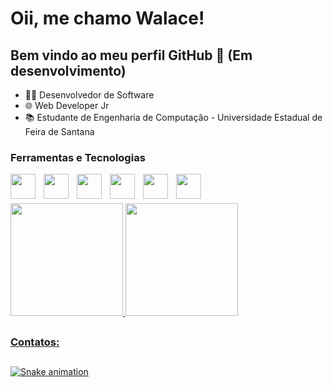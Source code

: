 # Oii, me chamo Walace!

## Bem vindo ao meu perfil GitHub 👋 (Em desenvolvimento)

- 🧑‍💻 Desenvolvedor de Software
- 🌐 Web Developer Jr
- 📚 Estudante de Engenharia de Computação - Universidade Estadual de Feira de Santana

### Ferramentas e Tecnologias
<div>
<img src="https://cdn.jsdelivr.net/gh/devicons/devicon/icons/cplusplus/cplusplus-line.svg" align="left" width="40px" style="padding-right:10px;"/> 
<!--<img src="Linkaqui"align="left" width="40px" style="padding-right:10px;"/> Esse e pro verilog--> 
<img src="https://cdn.jsdelivr.net/gh/devicons/devicon/icons/python/python-original.svg" align="left" width="40px" style="padding-right:10px;"/> 
<img src="https://cdn.jsdelivr.net/gh/devicons/devicon/icons/git/git-original.svg" align="left" width="40px" style="padding-right:10px;"/> 
<!--
<img src="https://cdn.jsdelivr.net/gh/devicons/devicon/icons/django/django-plain.svg" align="left" width="40px" style="padding-right:10px;"/> 
<img src="https://cdn.jsdelivr.net/gh/devicons/devicon/icons/linux/linux-original.svg" align="left" width="40px" style="padding-right:10px;"/> 
<img src="https://cdn.jsdelivr.net/gh/devicons/devicon/icons/sqlite/sqlite-original.svg" align="left" width="40px" style="padding-right:10px;"/> 
<img src="https://cdn.jsdelivr.net/gh/devicons/devicon/icons/dart/dart-original.svg" align="left" width="40px" style="padding-right:10px;"/> 
--> 
<img src="https://cdn.jsdelivr.net/gh/devicons/devicon/icons/html5/html5-original.svg" align="left" width="40px" style="padding-right:10px;"/> 
<img src="https://cdn.jsdelivr.net/gh/devicons/devicon/icons/css3/css3-original.svg" align="left" width="40px" style="padding-right:10px;"/> 
<img src="https://cdn.jsdelivr.net/gh/devicons/devicon/icons/javascript/javascript-original.svg" align="left" width="40px" style="padding-right:10px;"/>
<!--
<img src="https://cdn.jsdelivr.net/gh/devicons/devicon/icons/tailwindcss/tailwindcss-original.svg" align="left" width="40px" style="padding-right:10px;"/>
<img src="https://cdn.jsdelivr.net/gh/devicons/devicon/icons/typescript/typescript-original.svg" align="left" width="40px" style="padding-right:10px;"/> 
<img src="https://cdn.jsdelivr.net/gh/devicons/devicon/icons/react/react-original.svg" align="left" width="40px" style="padding-right:10px;"/>
-->          
</div>
<br>

##
<div>
  <a href="https://github.com/LordWalace">
  <img height="180em" src="https://github-readme-stats.vercel.app/api?username=LordWalace&show_icons=true&theme=tokyonight"/>
  <img height="180em" src="https://github-readme-stats.vercel.app/api/top-langs/?username=LordWalace&layout=compact&&theme=tokyonight"/>
</div>

##
### Contatos:
<div align="center"> 
  <!--
  <a href="Linkaqui" target="_blank"><img src="https://img.shields.io/badge/-Instagram-%23E4405F?style=for-the-badge&logo=instagram&logoColor=white" target="_blank"></a>
  <a href = "walaceestudante@gmail.com"><img src="https://img.shields.io/badge/-Gmail-%23333?style=for-the-badge&logo=gmail&logoColor=white" target="_blank"></a>
  <a href="Linkaqui" target="_blank"><img src="https://img.shields.io/badge/-LinkedIn-%230077B5?style=for-the-badge&logo=linkedin&logoColor=white" target="_blank"></a>
  --->
</div>

##
  ![Snake animation](https://github.com/camilafernanda/camilafernanda/blob/output/github-contribution-grid-snake.svg)
